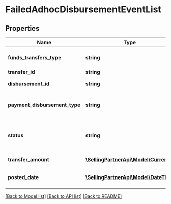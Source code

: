 # FailedAdhocDisbursementEventList

## Properties
Name | Type | Description | Notes
------------ | ------------- | ------------- | -------------
**funds_transfers_type** | **string** | The type of fund transfer.   Example \&quot;Refund\&quot; | [optional] 
**transfer_id** | **string** | The transfer identifier. | [optional] 
**disbursement_id** | **string** | The disbursement identifier. | [optional] 
**payment_disbursement_type** | **string** | The type of payment for disbursement.   Example &#x60;CREDIT_CARD&#x60; | [optional] 
**status** | **string** | The status of the failed &#x60;AdhocDisbursement&#x60;.   Example &#x60;HARD_DECLINED&#x60; | [optional] 
**transfer_amount** | [**\SellingPartnerApi\Model\Currency**](Currency.md) | The amount of the Adhoc Disbursement. | [optional] 
**posted_date** | [**\SellingPartnerApi\Model\\DateTime**](\DateTime.md) | The date and time when the financial event was posted. | [optional] 

[[Back to Model list]](../README.md#documentation-for-models) [[Back to API list]](../README.md#documentation-for-api-endpoints) [[Back to README]](../README.md)


